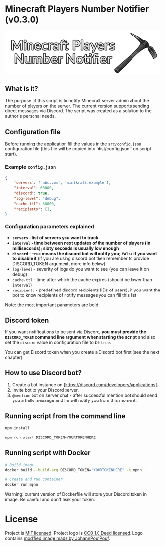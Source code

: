 # Minecraft Players Number Notifier (v0.3.0)

![Minecraft Players Number Notifier logo](logo.png?raw=true)

## What is it?

The purpose of this script is to notify Minecraft server admin about the number of players on the server. The current version supports sending direct messages via Discord. The script was created as a solution to the author's personal needs.

## Configuration file

Before running the application fill the values in the `src/config.json` configuration file (this file will be copied into `dist/config.json`` on script start).

### Example `config.json`

```json
{
    "servers": ["abc.com", "minikraft.example"],
    "interval": 60000,
    "discord": true,
    "log-level": "debug",
    "cache-ttl": 30000,
    "recipients": [],
}
```

### Configuration parameters explained

- **`servers` - list of servers you want to track**
- **`interval` - time between next updates of the number of players (in milliseconds); sixty seconds is usually low enough**
- **`discord` - `true` means the discord bot will notify you; `false` if you want to disable it** (if you are using discord bot then remember to provide DISCORD_TOKEN argument, more info below)
- `log-level` - severity of logs do you want to see (you can leave it on debug)
- `cache-ttl` - time after which the cache expires (should be lower than `interval`)
- `recipients` - predefined discord recipients (IDs of users); if you want the bot to know recipients of notify messages you can fill this list

Note: the most important parameters are bold

## Discord token

If you want notifications to be sent via Discord, **you must provide the `DISCORD_TOKEN` command line argument when starting the script** and also set the `discord` value in configuration file to be `true`.

You can get Discord token when you create a Discord bot first (see the next chapter).

## How to use Discord bot?

1. Create a bot instance on [https://discord.com/developers/applications].
2. Invite bot to your Discord server.
3. `@mention` bot on server chat - after successful mention bot should send you a hello message and he will notify you from this moment.

## Running script from the command line

```bash
npm install
```

```bash
npm run start DISCORD_TOKEN=YOURTOKENHERE
```

## Running script with Docker

```bash
# Build image
docker build --build-arg DISCORD_TOKEN="YOURTOKENHERE" -t mpnn .
```

```bash
# Create and run container
docker run mpnn
```

Warning: current version of Dockerfile will store your Discord token in image. Be careful and don't leak your token.

# License

Project is [MIT licensed](LICENSE).
Project logo is [CC0 1.0 Deed licensed](https://creativecommons.org/publicdomain/zero/1.0/deed.en). Logo contains [modified image made by JohannPoufPouf](https://openverse.org/image/93f54523-5ce1-469a-9cf6-531f0ca8b6ea).
